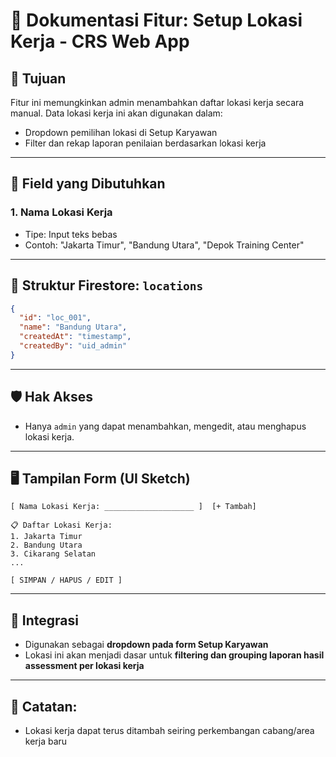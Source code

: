# 📍 Dokumentasi Fitur: Setup Lokasi Kerja - CRS Web App

## 🎯 Tujuan
Fitur ini memungkinkan admin menambahkan daftar lokasi kerja secara manual. Data lokasi kerja ini akan digunakan dalam:
- Dropdown pemilihan lokasi di Setup Karyawan
- Filter dan rekap laporan penilaian berdasarkan lokasi kerja

---

## 🧾 Field yang Dibutuhkan

### 1. **Nama Lokasi Kerja**
- Tipe: Input teks bebas
- Contoh: "Jakarta Timur", "Bandung Utara", "Depok Training Center"

---

## 🧱 Struktur Firestore: `locations`

```json
{
  "id": "loc_001",
  "name": "Bandung Utara",
  "createdAt": "timestamp",
  "createdBy": "uid_admin"
}
```

---

## 🛡️ Hak Akses

- Hanya `admin` yang dapat menambahkan, mengedit, atau menghapus lokasi kerja.

---

## 🖥️ Tampilan Form (UI Sketch)

```
[ Nama Lokasi Kerja: ____________________ ]  [+ Tambah]

📋 Daftar Lokasi Kerja:
1. Jakarta Timur
2. Bandung Utara
3. Cikarang Selatan
...

[ SIMPAN / HAPUS / EDIT ]
```

---

## 🔗 Integrasi

- Digunakan sebagai **dropdown pada form Setup Karyawan**
- Lokasi ini akan menjadi dasar untuk **filtering dan grouping laporan hasil assessment per lokasi kerja**

---

## 📌 Catatan:
- Lokasi kerja dapat terus ditambah seiring perkembangan cabang/area kerja baru